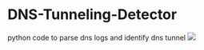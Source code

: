 # DNS-Tunneling-Detector
python code to parse dns logs and identify dns tunnel
<img src="https://github.com/o500/DNS-Tunneling-Detector/blob/78a71533eff85116c1a63fe30611fc166c2d3528/Detector.JPG">
